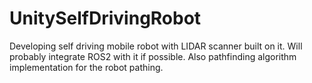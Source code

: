 # UnitySelfDrivingRobot
Developing self driving mobile robot with LIDAR scanner built on it. Will probably integrate ROS2 with it if possible. Also pathfinding algorithm implementation for the robot pathing.

